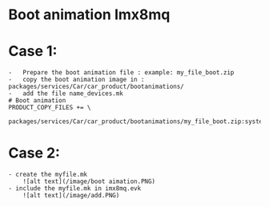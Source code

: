 # Boot animation Imx8mq
# Case 1:
    -   Prepare the boot animation file : example: my_file_boot.zip
    -   copy the boot animation image in :  packages/services/Car/car_product/bootanimations/
    -   add the file name_devices.mk 
    # Boot animation
    PRODUCT_COPY_FILES += \
        packages/services/Car/car_product/bootanimations/my_file_boot.zip:system/media/bootanimation.zip
# Case 2: 
    - create the myfile.mk
        ![alt text](/image/boot aimation.PNG)
    - include the myfile.mk in imx8mq.evk
        ![alt text](/image/add.PNG)
